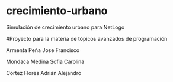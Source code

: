 # crecimiento-urbano
Simulación de crecimiento urbano para NetLogo

#Proyecto para la materia de tópicos avanzados de programación

Armenta Peña Jose Francisco

Mondaca Medina Sofia Carolina

Cortez Flores Adrián Alejandro
